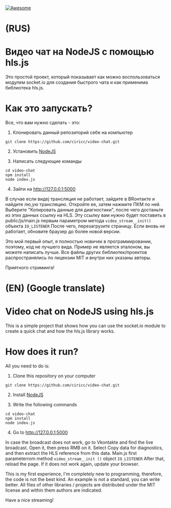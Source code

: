 [![Awesome](https://cdn.rawgit.com/sindresorhus/awesome/d7305f38d29fed78fa85652e3a63e154dd8e8829/media/badge.svg)](https://github.com/ciricc/video-chat)

# (RUS)

# Видео чат на NodeJS с помощью hls.js
Это простой проект, который показывает как можно воспользоваться модулем socket.io для создания быстрого чата и как применима библиотека hls.js.

# Как это запускать?
Все, что вам нужно сделать - это:

1) Клонировать данный репозиторий себе на компьютер

```
git clone https://github.com/ciricc/video-chat.git
```

2) Установить [NodeJS](https://nodejs.org)

3) Написать следующие команды

```
cd video-chat
npm install
node index.js
```

4) Зайти на http://127.0.0.1:5000

В случае если видеj трансляция не работает, зайдите в ВRонтакте и найдите лю,ую трансляцию. Откройте ее, затем нажмите ПКМ по ней. Выберите "Копировать данные для диагностики", после чего достаньте из этих данных ссылку на HLS. Эту ссылку вам нужно будет поставить в public/js/main.js первым параметром метода ```video_stream__init()``` объекта ```IO_LISTENER```
После чего, перезагрузите страницу. Если вновь не работает, обновите браузер до более новой версии.

Это мой первый опыт, я полностью новичек в программировании, поэтому, код не лучшего вида. Пример не является эталоном, вы можете написать лучше. Все файлы других библиотек/проектов распространялись по лицензии MIT и внутри них указаны авторы.

Приятного стриминга!


# (EN) (Google translate)

# Video chat on NodeJS using hls.js
This is a simple project that shows how you can use the socket.io module to create a quick chat and how the hls.js library works.

# How does it run?
All you need to do is:

1) Clone this repository on your computer

```
git clone https://github.com/ciricc/video-chat.git
```

2) Install [NodeJS](https://nodejs.org)

3) Write the following commands

```
cd video-chat
npm install
node index.js
```

4) Go to http://127.0.0.1:5000

In case the broadcast does not work, go to Vkontakte and find the live broadcast. Open it, then press RMB on it. Select Copy data for diagnostics, and then extract the HLS reference from this data. Main.js first parameterrom method ```video_stream__init ()``` object ```IO_LISTENER```
After that, reload the page. If it does not work again, update your browser.

This is my first experience, I'm completely new to programming, therefore, the code is not the best kind. An example is not a standard, you can write better. All files of other libraries / projects are distributed under the MIT license and within them authors are indicated.

Have a nice streaming!

